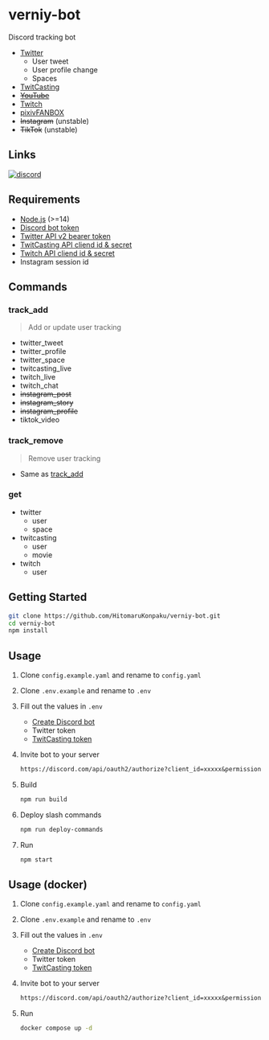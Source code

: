 # verniy-bot

Discord tracking bot

- [Twitter](https://twitter.com)
  - User tweet
  - User profile change
  - Spaces
- [TwitCasting](https://twitcasting.tv)
- ~~[YouTube](https://youtube.com)~~
- [Twitch](https://www.twitch.tv)
- [pixivFANBOX](https://fanbox.cc)
- ~~Instagram~~ (unstable)
- ~~TikTok~~ (unstable)

## Links

[![discord](https://img.shields.io/badge/invite-verniy--bot-brightgreen?style=for-the-badge&logo=discord&color=5865F2)](https://discord.com/oauth2/authorize?client_id=422330233035948032&permissions=0&scope=bot%20applications.commands)

## Requirements

- [Node.js](https://nodejs.org) (>=14)
- [Discord bot token](https://discordjs.guide/preparations/setting-up-a-bot-application.html#creating-your-bot)
- [Twitter API v2 bearer token](https://developer.twitter.com/en/docs/twitter-api)
- [TwitCasting API cliend id & secret](https://apiv2-doc.twitcasting.tv)
- [Twitch API cliend id & secret](https://dev.twitch.tv/docs/api)
- Instagram session id

## Commands

### track_add

> Add or update user tracking

- twitter_tweet
- twitter_profile
- twitter_space
- twitcasting_live
- twitch_live
- twitch_chat
- ~~instagram_post~~
- ~~instagram_story~~
- ~~instagram_profile~~
- tiktok_video

### track_remove

> Remove user tracking

- Same as [track_add](#track_add)

### get

- twitter
  - user
  - space
- twitcasting
  - user
  - movie
- twitch
  - user

## Getting Started

```bash
git clone https://github.com/HitomaruKonpaku/verniy-bot.git
cd verniy-bot
npm install
```

## Usage

1. Clone `config.example.yaml` and rename to `config.yaml`
1. Clone `.env.example` and rename to `.env`
1. Fill out the values in `.env`
   - [Create Discord bot](https://discord.com/developers/applications)
   - Twitter token
   - [TwitCasting token](https://twitcasting.tv/developer.php)
1. Invite bot to your server

   ```txt
   https://discord.com/api/oauth2/authorize?client_id=xxxxx&permissions=0&scope=bot%20applications.commands
   ```

1. Build

   ```bash
   npm run build
   ```

1. Deploy slash commands

   ```bash
   npm run deploy-commands
   ```

1. Run

   ```bash
   npm start
   ```

## Usage (docker)

1. Clone `config.example.yaml` and rename to `config.yaml`
1. Clone `.env.example` and rename to `.env`
1. Fill out the values in `.env`
   - [Create Discord bot](https://discord.com/developers/applications)
   - Twitter token
   - [TwitCasting token](https://twitcasting.tv/developer.php)
1. Invite bot to your server

   ```txt
   https://discord.com/api/oauth2/authorize?client_id=xxxxx&permissions=0&scope=bot%20applications.commands
   ```

1. Run
   ```bash
   docker compose up -d
   ```

